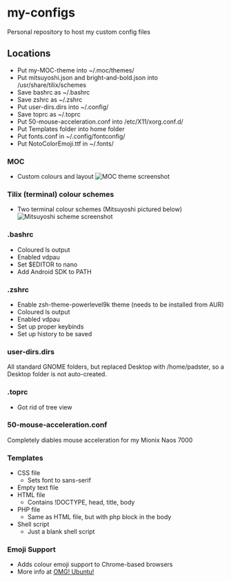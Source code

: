 # my-configs
Personal repository to host my custom config files

## Locations
* Put my-MOC-theme into ~/.moc/themes/
* Put mitsuyoshi.json and bright-and-bold.json into /usr/share/tilix/schemes
* Save bashrc as ~/.bashrc
* Save zshrc as ~/.zshrc
* Put user-dirs.dirs into ~/.config/
* Save toprc as ~/.toprc
* Put 50-mouse-acceleration.conf into /etc/X11/xorg.conf.d/ 
* Put Templates folder into home folder
* Put fonts.conf in ~/.config/fontconfig/
* Put NotoColorEmoji.ttf in ~/.fonts/

### MOC
* Custom colours and layout
![MOC theme screenshot](https://i.imgur.com/1gPMbvd.png)

### Tilix (terminal) colour schemes
* Two terminal colour schemes (Mitsuyoshi pictured below)
![Mitsuyoshi scheme screenshot](https://i.imgur.com/TElTRhU.png)

### .bashrc
* Coloured ls output
* Enabled vdpau
* Set $EDITOR to nano
* Add Android SDK to PATH 

### .zshrc
* Enable zsh-theme-powerlevel9k theme (needs to be installed from AUR)
* Coloured ls output
* Enabled vdpau
* Set up proper keybinds
* Set up history to be saved

### user-dirs.dirs
All standard GNOME folders, but replaced Desktop with /home/padster, so a Desktop folder is not auto-created.

### .toprc
* Got rid of tree view

### 50-mouse-acceleration.conf
Completely diables mouse acceleration for my Mionix Naos 7000

### Templates
* CSS file
  * Sets font to sans-serif
* Empty text file
* HTML file
  * Contains !DOCTYPE, head, title, body
* PHP file
  * Same as HTML file, but with php block in the body
* Shell script
  * Just a blank shell script

### Emoji Support
* Adds colour emoji support to Chrome-based browsers
* More info at [OMG! Ubuntu!](http://www.omgubuntu.co.uk/2016/08/enable-color-emoji-linux-google-chrome-noto)
